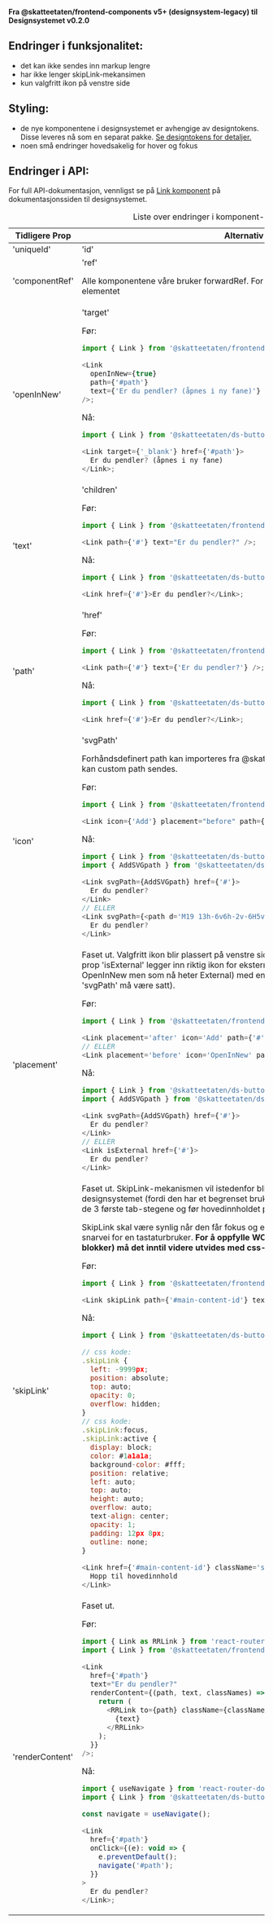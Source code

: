 **Fra @skatteetaten/frontend-components v5+ (designsystem-legacy) til Designsystemet v0.2.0**

## Endringer i funksjonalitet:

- det kan ikke sendes inn markup lengre
- har ikke lenger skipLink-mekansimen
- kun valgfritt ikon på venstre side

## Styling:

- de nye komponentene i designsystemet er avhengige av designtokens. Disse leveres nå som en separat pakke. <a class="brodtekst-link" href="#section-designtokens-deprecated">Se designtokens for detaljer.</a>
- noen små endringer hovedsakelig for hover og fokus

## Endringer i API:

For full API-dokumentasjon, vennligst se på <a class="brodtekst-link" href="https://www.skatteetaten.no/stilogtone/designsystemet/komponenter/link/">Link komponent</a> på dokumentasjonssiden til designsystemet.

<div class="migration-tabell">
<table>
<caption>Liste over endringer i komponent-api'et</caption>
<thead><tr><th>Tidligere Prop</th><th>Alternativ</th></tr></thead>
<tbody>
<tr>
<td>'uniqueId'</td>
<td>'id'</td>
</tr>
<tr>
<td>'componentRef'</td>
<td>
'ref'

Alle komponentene våre bruker forwardRef. For komponent sendes ref til &lt;a&gt;-elementet

</td>
</tr>
<tr>
<td>'openInNew'</td>
<td>'target'

Før:

```javascript static
import { Link } from '@skatteetaten/frontend-components/Link';

<Link
  openInNew={true}
  path={'#path'}
  text={'Er du pendler? (åpnes i ny fane)'}
/>;
```

Nå:

```js static
import { Link } from '@skatteetaten/ds-buttons';

<Link target={'_blank'} href={'#path'}>
  Er du pendler? (åpnes i ny fane)
</Link>;
```

</td>
</tr>
<tr>
<td>'text'</td>
<td>
'children'

Før:

```javascript static
import { Link } from '@skatteetaten/frontend-components/Link';

<Link path={'#'} text="Er du pendler?" />;
```

Nå:

```js static
import { Link } from '@skatteetaten/ds-buttons';

<Link href={'#'}>Er du pendler?</Link>;
```

</td>
</tr>
<tr>
<td>'path'</td>
<td>
'href'

Før:

```javascript static
import { Link } from '@skatteetaten/frontend-components/Link';

<Link path={'#'} text={'Er du pendler?'} />;
```

Nå:

```js static
import { Link } from '@skatteetaten/ds-buttons';

<Link href={'#'}>Er du pendler?</Link>;
```

</td>
</tr>
<tr>
<td>'icon'</td>
<td>
'svgPath'

Forhåndsdefinert path kan importeres fra @skatteetaten/ds-icons pakke. Alternativt kan custom path sendes.

Før:

```javascript static
import { Link } from '@skatteetaten/frontend-components/Link';

<Link icon={'Add'} placement="before" path={'#'} text={'Er du pendler?'} />;
```

Nå:

```js static
import { Link } from '@skatteetaten/ds-buttons';
import { AddSVGpath } from '@skatteetaten/ds-icons';

<Link svgPath={AddSVGpath} href={'#'}>
  Er du pendler?
</Link>
// ELLER
<Link svgPath={<path d='M19 13h-6v6h-2v-6H5v-2h6V5h2v6h6v2Z' />} href={'#'}>
  Er du pendler?
</Link>
```

</td>
</tr>
<tr>
<td>'placement'</td>
<td>
Faset ut. Valgfritt ikon blir plassert på venstre side av lenketeksten. Mens bruk av prop 'isExternal' legger inn riktig ikon for 
eksterne sider (som tidligere het OpenInNew men som nå heter External) med en plassering på høyre side (uten at 'svgPath' må være satt).

Før:

```javascript static
import { Link } from '@skatteetaten/frontend-components/Link';

<Link placement='after' icon='Add' path={'#'} text={'Er du pendler?'}/>
// ELLER
<Link placement='before' icon='OpenInNew' path={'#'} text={'Er du pendler?'}/>
```

Nå:

```js static
import { Link } from '@skatteetaten/ds-buttons';
import { AddSVGpath } from '@skatteetaten/ds-icons';

<Link svgPath={AddSVGpath} href={'#'}>
  Er du pendler?
</Link>
// ELLER
<Link isExternal href={'#'}>
  Er du pendler?
</Link>
```

</td>
</tr>
<tr>
<td>'skipLink'</td>
<td>
Faset ut. SkipLink-mekanismen vil istedenfor bli en del av TopBanner i det nye designsystemet (fordi den har et begrenset 
bruksområde hvor den skal ligge blant de 3 første tab-stegene og før hovedinnholdet på nettsiden).

SkipLink skal være synlig når den får fokus og er først og fremst ment som en snarvei for en tastaturbruker. <strong>For
å oppfylle WCAG-kravet 2.4.1 (Hoppe over blokker) må det inntil videre utvides med css-regler for dette slik som under Nå.</strong>

Før:

```javascript static
import { Link } from '@skatteetaten/frontend-components/Link';

<Link skipLink path={'#main-content-id'} text={'Hopp til hovedinnhold'} />;
```

Nå:

```js static
import { Link } from '@skatteetaten/ds-buttons';

// css kode:
.skipLink {
  left: -9999px;
  position: absolute;
  top: auto;
  opacity: 0;
  overflow: hidden;
}
// css kode:
.skipLink:focus,
.skipLink:active {
  display: block;
  color: #1a1a1a;
  background-color: #fff;
  position: relative;
  left: auto;
  top: auto;
  height: auto;
  overflow: auto;
  text-align: center;
  opacity: 1;
  padding: 12px 8px;
  outline: none;
}

<Link href={'#main-content-id'} className='skipLink'>
  Hopp til hovedinnhold
</Link>
```

</td>
</tr>
<tr>
<td>'renderContent'</td>
<td>
Faset ut.

Før:

```javascript static
import { Link as RRLink } from 'react-router-dom';
import { Link } from '@skatteetaten/frontend-components/Link';

<Link
  href={'#path'}
  text="Er du pendler?"
  renderContent={(path, text, classNames) => {
    return (
      <RRLink to={path} className={classNames}>
        {text}
      </RRLink>
    );
  }}
/>;
```

Nå:

```js static
import { useNavigate } from 'react-router-dom';
import { Link } from '@skatteetaten/ds-buttons';

const navigate = useNavigate();

<Link
  href={'#path'}
  onClick={(e): void => {
    e.preventDefault();
    navigate('#path');
  }}
>
  Er du pendler?
</Link>;
```

</td>
</tr>
</tbody>
</table>
</div>
